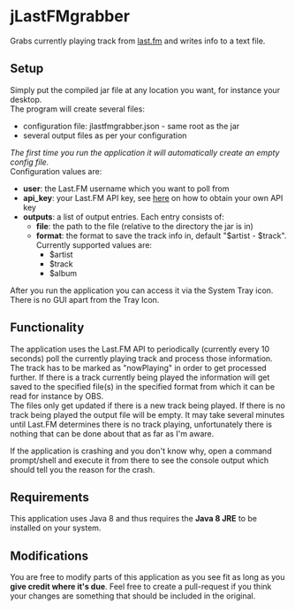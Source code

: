 # jLastFMgrabber
Grabs currently playing track from <a href="http://last.fm">last.fm</a> and writes info to a text file.

## Setup
Simply put the compiled jar file at any location you want, for instance your desktop.<br>
The program will create several files:

* configuration file: jlastfmgrabber.json - same root as the jar
* several output files as per your configuration

*The first time you run the application it will automatically create an empty config file.*<br>
Configuration values are:

* **user**: the Last.FM username which you want to poll from
* **api_key**: your Last.FM API key, see <a href="http://www.last.fm/api/account/create">here</a> on how to obtain your own API key
* **outputs**: a list of output entries. Each entry consists of:<br>
  * **file**: the path to the file (relative to the directory the jar is in)
  * **format**: the format to save the track info in, default "$artist - $track".<br>
     Currently supported values are:
      * $artist
      * $track
      * $album

After you run the application you can access it via the System Tray icon. There is no GUI apart from the Tray Icon.

## Functionality
The application uses the Last.FM API to periodically (currently every 10 seconds) poll the currently playing track and process those information. The track has to be marked as "nowPlaying" in order to get processed further. If there is a track currently being played the information will get saved to the specified file(s) in the specified format from which it can be read for instance by OBS.<br>
The files only get updated if there is a new track being played. If there is no track being played the output file will be empty. It may take several minutes until Last.FM determines there is no track playing, unfortunately there is nothing that can be done about that as far as I'm aware.

If the application is crashing and you don't know why, open a command prompt/shell and execute it from there to see the console output which should tell you the reason for the crash.

## Requirements
This application uses Java 8 and thus requires the **Java 8 JRE** to be installed on your system.

## Modifications
You are free to modify parts of this application as you see fit as long as you **give credit where it's due**. Feel free to create a pull-request if you think your changes are something that should be included in the original.